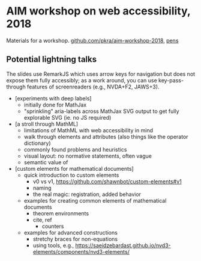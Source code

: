 # AIM workshop on web accessibility, 2018

Materials for a workshop. [github.com/pkra/aim-workshop-2018](https://github.com/pkra/aim-workshop-2018), [pens]()

## Potential lightning talks

The slides use RemarkJS which uses arrow keys for navigation but does not expose them fully accessibly; as a work around, you can use key-pass-through features of screenreaders (e.g., NVDA+F2, JAWS+3).

* [experiments with deep labels]
  * initially done for MathJax
  * "sprinkling" aria-labels across MathJax SVG output to get fully explorable SVG (ie. no JS required)
* [a stroll through MathML]
  * limitations of MathML with web accessibility in mind
  * walk through elements and attributes (also things like the operator dictionary)
  * commonly found problems and heuristics
  * visual layout: no normative statements, often vague
  * semantic value of
* [custom elements for mathematical documents]
  * quick introduction to custom elements
    * v0 vs v1, https://github.com/shawnbot/custom-elements#v1
    * naming
    * the real magic: registration, added behavior
  * examples for creating common elements of mathematical documents
    * theorem environments
    * cite, ref
      * counters
  * examples for advanced constructions
    * stretchy braces for non-equations
    * using tools, e.g., https://saeidzebardast.github.io/nvd3-elements/components/nvd3-elements/
